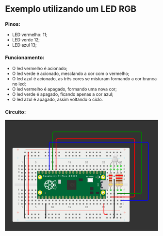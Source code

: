 # Exemplo utilizando um LED RGB

### Pinos:

- LED vermelho: 11;
- LED verde 12;
- LED azul 13;

### Funcionamento:
- O led vermelho é acionado;
- O led verde é acionado, mesclando a cor com o vermelho;
- O led azul é acionado, as três cores se misturam formando a cor branca no led;
- O led vermelho é apagado, formando uma nova cor;
- O led verde é apagado, ficando apenas a cor azul;
- O led azul é apagado, assim voltando o ciclo.

### Circuito:
![alt text](https://github.com/Team-Two-Maker/pico-sdk-PT-BR-/blob/main/img/circuito_led_simples.png "circuito do projeto")
